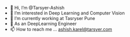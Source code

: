 - 👋 Hi, I’m @Tarsyer-Ashish
- 👀 I’m interested in Deep Learning and Computer Vision
- 🌱 I’m currently working at Tasryser Pune
- 💞️ As an DeepLearning Engineer
- 📫 How to reach me ... ashish.karel@tarsyer.com

<!---
Tarsyer-Ashish/Tarsyer-Ashish is a ✨ special ✨ repository because its `README.md` (this file) appears on your GitHub profile.
You can click the Preview link to take a look at your changes.
--->
